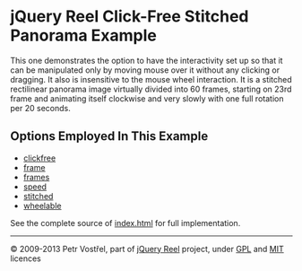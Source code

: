 jQuery Reel Click-Free Stitched Panorama Example
================================================

This one demonstrates the option to have the interactivity set up
so that it can be manipulated only by moving mouse over it without any
clicking or dragging. It also is insensitive to the mouse wheel
interaction. It is a stitched rectilinear panorama image virtually
divided into 60 frames, starting on 23rd frame and animating itself
clockwise and very slowly with one full rotation per 20 seconds.


Options Employed In This Example
--------------------------------

- [clickfree](http://jquery.vostrel.cz/reel#clickfree)
- [frame](http://jquery.vostrel.cz/reel#frame)
- [frames](http://jquery.vostrel.cz/reel#frames)
- [speed](http://jquery.vostrel.cz/reel#speed)
- [stitched](http://jquery.vostrel.cz/reel#stitched)
- [wheelable](http://jquery.vostrel.cz/reel#wheelable)

See the complete source of [index.html](index.html) for full
implementation.

---
&copy; 2009-2013 Petr Vostřel, part of [jQuery Reel][reel] project, under [GPL][GPL] and [MIT][MIT] licences



[reel]:http://jquery.vostrel.cz/reel
[GPL]:http://opensource.org/licenses/GPL-2.0
[MIT]:http://opensource.org/licenses/MIT
